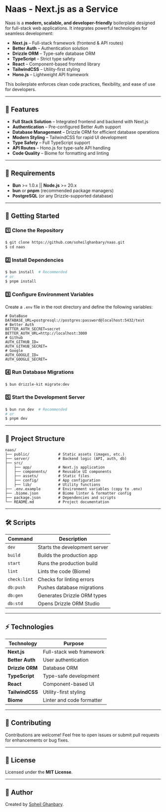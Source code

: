 # Naas - Next.js as a Service

Naas is a **modern, scalable, and developer-friendly** boilerplate designed for full-stack web applications. It integrates powerful technologies for seamless development:

- **Next.js** – Full-stack framework (frontend & API routes)
- **Better Auth** – Authentication solution
- **Drizzle ORM** – Type-safe database ORM
- **TypeScript** – Strict type safety
- **React** – Component-based frontend library
- **TailwindCSS** – Utility-first styling
- **Hono.js** – Lightweight API framework

This boilerplate enforces clean code practices, flexibility, and ease of use for developers.

---

## 🚀 Features

- **Full Stack Solution** – Integrated frontend and backend with Next.js
- **Authentication** – Pre-configured Better Auth support
- **Database Management** – Drizzle ORM for efficient database operations
- **Modern Styling** – TailwindCSS for rapid UI development
- **Type Safety** – Full TypeScript support
- **API Routes** – Hono.js for type-safe API handling
- **Code Quality** – Biome for formatting and linting

---

## 📌 Requirements

- **Bun** >= 1.0.x || **Node.js** >= 20.x
- **bun** or **pnpm** (recommended package managers)
- **PostgreSQL** (or any Drizzle-supported database)

---

## 🔧 Getting Started

### 1️⃣ Clone the Repository

```bash
$ git clone https://github.com/soheilghanbary/naas.git
$ cd naas
```

### 2️⃣ Install Dependencies

```bash
$ bun install  # Recommended
# or
$ pnpm install
```

### 3️⃣ Configure Environment Variables

Create a `.env` file in the root directory and define the following variables:

```env
# DataBase
DATABASE_URL=postgresql://postgres:password@localhost:5432/test
# Better Auth
BETTER_AUTH_SECRET=secret
BETTER_AUTH_URL=http://localhost:3000
# Github
AUTH_GITHUB_ID=
AUTH_GITHUB_SECRET=
# Google
AUTH_GOOGLE_ID=
AUTH_GOOGLE_SECRET=
```

### 4️⃣ Run Database Migrations

```bash
$ bun drizzle-kit migrate:dev
```

### 5️⃣ Start the Development Server

```bash
$ bun run dev  # Recommended
# or
$ pnpm dev
```

---

## 📂 Project Structure

```
naas/
├── public/             # Static assets (images, etc.)
├── server/             # Backend logic (API, auth, db)
├── src/
│   ├── app/            # Next.js application
│   ├── components/     # Reusable UI components
│   ├── assets/         # Static files
│   ├── config/         # App configuration
│   ├── lib/            # Utility functions
├── .env.example        # Environment variables (copy to .env)
├── .biome.json         # Biome linter & formatter config
├── package.json        # Dependencies and scripts
└── README.md           # Project documentation
```

---

## 🛠 Scripts

| Command         | Description                     |
|----------------|---------------------------------|
| `dev`          | Starts the development server  |
| `build`        | Builds the production app      |
| `start`        | Runs the production build      |
| `lint`         | Lints the code (Biome)         |
| `check:lint`   | Checks for linting errors      |
| `db:push`      | Pushes database migrations     |
| `db:gen`       | Generates Drizzle ORM types    |
| `db:std`       | Opens Drizzle ORM Studio       |

---

## ⚡️ Technologies

| Technology    | Purpose                        |
|---------------|---------------------------------|
| **Next.js**  | Full-stack web framework        |
| **Better Auth** | User authentication          |
| **Drizzle ORM** | Database ORM                 |
| **TypeScript** | Type-safe development         |
| **React**    | Component-based UI              |
| **TailwindCSS** | Utility-first styling        |
| **Biome**    | Linter and code formatter       |

---

## 🤝 Contributing

Contributions are welcome! Feel free to open issues or submit pull requests for enhancements or bug fixes.

---

## 📜 License

Licensed under the **MIT License**.

---

## 👤 Author

Created by [Soheil Ghanbary](https://github.com/soheilghanbary).